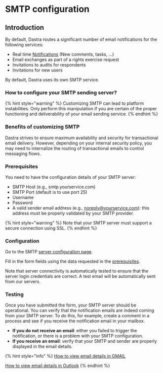 # SMTP configuration

## Introduction

By default, Dastra routes a significant number of email notifications for the following services:&#x20;

* Real time [Notifications](notifications.md) (New comments, tasks, ...)
* Email exchanges as part of a rights exercise request
* Invitations to audits for respondents
* Invitations for new users

By default, Dastra uses its own SMTP service.

### How to configure your SMTP sending server?

{% hint style="warning" %}
Customizing SMTP can lead to platform instabilities. Only perform this manipulation if you are certain of the proper functioning and deliverability of your email sending service.
{% endhint %}

### Benefits of customizing SMTP

Dastra strives to ensure maximum availability and security for transactional email delivery. However, depending on your internal security policy, you may need to internalize the routing of transactional emails to control messaging flows.

### Prerequisites

You need to have the configuration details of your SMTP server:

* SMTP Host (e.g., smtp.yourservice.com)&#x20;
* SMTP Port (default is to use port 25)&#x20;
* Username&#x20;
* Password
* A valid sender email address (e.g., [noreply@yourservice.com](mailto:noreply@yourservice.com)): this address must be properly validated by your SMTP provider.

{% hint style="warning" %}
Note that your SMTP server must support a secure connection using SSL.
{% endhint %}

### Configuration

Go to the SMTP [server configuration page](https://app.dastra.eu/general-settings/smtp).&#x20;

Fill in the form fields using the data requested in the [prerequisites](configuration-du-smtp.md#prerequisites).

Note that server connectivity is automatically tested to ensure that the server login credentials are correct. A test email will be automatically sent from our servers.&#x20;

### Testing

Once you have submitted the form, your SMTP server should be operational. You can verify that the notification emails are indeed coming from your SMTP server. To do this, for example, create a comment in a process and see if you receive the notification email in your mailbox.

* **If you do not receive an email**: either you failed to trigger the notification, or there is a problem with your SMTP configuration.&#x20;
* **If you receive an email**: verify that your SMTP and sender are properly displayed in the email details.

{% hint style="info" %}
[How to view email details in GMAIL](https://app.gitbook.com/s/-LvBxs22wUMicv9uWp6C-2584506019/)

[How to view email details in Outlook](https://support.microsoft.com/fr-fr/office/afficher-les-en-t%C3%AAtes-de-message-internet-dans-outlook-cd039382-dc6e-4264-ac74-c048563d212c)
{% endhint %}
